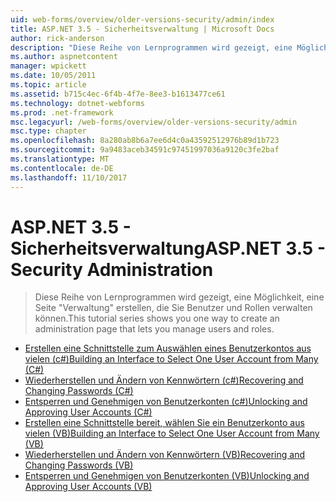 ```yaml
---
uid: web-forms/overview/older-versions-security/admin/index
title: ASP.NET 3.5 - Sicherheitsverwaltung | Microsoft Docs
author: rick-anderson
description: "Diese Reihe von Lernprogrammen wird gezeigt, eine Möglichkeit, eine Seite \"Verwaltung\" erstellen, die Sie Benutzer und Rollen verwalten können."
ms.author: aspnetcontent
manager: wpickett
ms.date: 10/05/2011
ms.topic: article
ms.assetid: b715c4ec-6f4b-4f7e-8ee3-b1613477ce61
ms.technology: dotnet-webforms
ms.prod: .net-framework
msc.legacyurl: /web-forms/overview/older-versions-security/admin
msc.type: chapter
ms.openlocfilehash: 8a280ab8b6a7ee6d4c0a43592512976b89d1b723
ms.sourcegitcommit: 9a9483aceb34591c97451997036a9120c3fe2baf
ms.translationtype: MT
ms.contentlocale: de-DE
ms.lasthandoff: 11/10/2017
---
```

<a name="aspnet-35---security-administration"></a><span data-ttu-id="9d7bb-103">ASP.NET 3.5 - Sicherheitsverwaltung</span><span class="sxs-lookup"><span data-stu-id="9d7bb-103">ASP.NET 3.5 - Security Administration</span></span>
====================
> <span data-ttu-id="9d7bb-104">Diese Reihe von Lernprogrammen wird gezeigt, eine Möglichkeit, eine Seite "Verwaltung" erstellen, die Sie Benutzer und Rollen verwalten können.</span><span class="sxs-lookup"><span data-stu-id="9d7bb-104">This tutorial series shows you one way to create an administration page that lets you manage users and roles.</span></span>


- [<span data-ttu-id="9d7bb-105">Erstellen eine Schnittstelle zum Auswählen eines Benutzerkontos aus vielen (c#)</span><span class="sxs-lookup"><span data-stu-id="9d7bb-105">Building an Interface to Select One User Account from Many (C#)</span></span>](building-an-interface-to-select-one-user-account-from-many-cs.md)
- [<span data-ttu-id="9d7bb-106">Wiederherstellen und Ändern von Kennwörtern (c#)</span><span class="sxs-lookup"><span data-stu-id="9d7bb-106">Recovering and Changing Passwords (C#)</span></span>](recovering-and-changing-passwords-cs.md)
- [<span data-ttu-id="9d7bb-107">Entsperren und Genehmigen von Benutzerkonten (c#)</span><span class="sxs-lookup"><span data-stu-id="9d7bb-107">Unlocking and Approving User Accounts (C#)</span></span>](unlocking-and-approving-user-accounts-cs.md)
- [<span data-ttu-id="9d7bb-108">Erstellen eine Schnittstelle bereit, wählen Sie ein Benutzerkonto aus vielen (VB)</span><span class="sxs-lookup"><span data-stu-id="9d7bb-108">Building an Interface to Select One User Account from Many (VB)</span></span>](building-an-interface-to-select-one-user-account-from-many-vb.md)
- [<span data-ttu-id="9d7bb-109">Wiederherstellen und Ändern von Kennwörtern (VB)</span><span class="sxs-lookup"><span data-stu-id="9d7bb-109">Recovering and Changing Passwords (VB)</span></span>](recovering-and-changing-passwords-vb.md)
- [<span data-ttu-id="9d7bb-110">Entsperren und Genehmigen von Benutzerkonten (VB)</span><span class="sxs-lookup"><span data-stu-id="9d7bb-110">Unlocking and Approving User Accounts (VB)</span></span>](unlocking-and-approving-user-accounts-vb.md)

